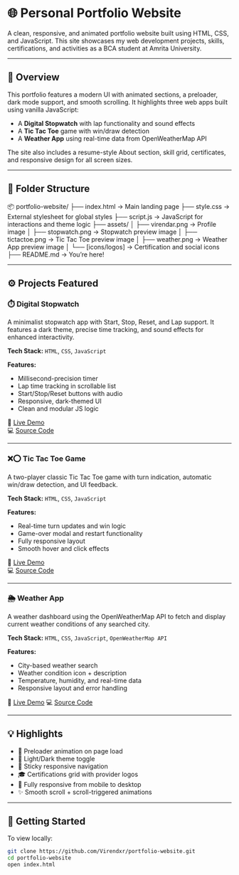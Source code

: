 # 🌐 Personal Portfolio Website

A clean, responsive, and animated portfolio website built using HTML, CSS, and JavaScript. This site showcases my web development projects, skills, certifications, and activities as a BCA student at Amrita University.

---

## 📝 Overview

This portfolio features a modern UI with animated sections, a preloader, dark mode support, and smooth scrolling. It highlights three web apps built using vanilla JavaScript:

- A **Digital Stopwatch** with lap functionality and sound effects  
- A **Tic Tac Toe** game with win/draw detection  
- A **Weather App** using real-time data from OpenWeatherMap API

The site also includes a resume-style About section, skill grid, certificates, and responsive design for all screen sizes.

---

## 📁 Folder Structure

📦 portfolio-website/
├── index.html              → Main landing page
├── style.css               → External stylesheet for global styles
├── script.js               → JavaScript for interactions and theme logic
├── assets/
│   ├── virendar.png        → Profile image
│   ├── stopwatch.png       → Stopwatch preview image
│   ├── tictactoe.png       → Tic Tac Toe preview image
│   ├── weather.png         → Weather App preview image
│   └── [icons/logos]       → Certification and social icons
├── README.md               → You’re here!

---

## ⚙️ Projects Featured

### ⏱️ Digital Stopwatch

A minimalist stopwatch app with Start, Stop, Reset, and Lap support. It features a dark theme, precise time tracking, and sound effects for enhanced interactivity.

**Tech Stack:** `HTML`, `CSS`, `JavaScript`

**Features:**
- Millisecond-precision timer
- Lap time tracking in scrollable list
- Start/Stop/Reset buttons with audio
- Responsive, dark-themed UI  
- Clean and modular JS logic

🔗 [Live Demo](https://virendxr.github.io/PRODIGY_WD_02)  
💻 [Source Code](https://github.com/Virendxr/PRODIGY_WD_02)

---

### ❌⭕ Tic Tac Toe Game

A two-player classic Tic Tac Toe game with turn indication, automatic win/draw detection, and UI feedback.

**Tech Stack:** `HTML`, `CSS`, `JavaScript`

**Features:**
- Real-time turn updates and win logic
- Game-over modal and restart functionality
- Fully responsive layout
- Smooth hover and click effects

🔗 [Live Demo](https://virendxr.github.io/PRODIGY_WD_03)  
💻 [Source Code](https://github.com/Virendxr/PRODIGY_WD_03)

---

### 🌦️ Weather App

A weather dashboard using the OpenWeatherMap API to fetch and display current weather conditions of any searched city.

**Tech Stack:** `HTML`, `CSS`, `JavaScript`, `OpenWeatherMap API`

**Features:**
- City-based weather search
- Weather condition icon + description
- Temperature, humidity, and real-time data
- Responsive layout and error handling

🔗 [Live Demo](https://github.com/Virendxr/PRODIGY_WD_05)
💻 [Source Code](https://virendxr.github.io/PRODIGY_WD_05/)

---

## 💡 Highlights

- 🔄 Preloader animation on page load  
- 🌙 Light/Dark theme toggle  
- 🧭 Sticky responsive navigation  
- 🎓 Certifications grid with provider logos  
- 📱 Fully responsive from mobile to desktop  
- ✨ Smooth scroll + scroll-triggered animations

---

## 🚀 Getting Started

To view locally:

```bash
git clone https://github.com/Virendxr/portfolio-website.git
cd portfolio-website
open index.html

